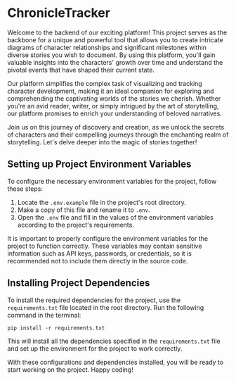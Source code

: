 # ChronicleTracker

Welcome to the backend of our exciting platform! This project serves as the backbone for a unique and powerful tool that allows you to create intricate diagrams of character relationships and significant milestones within diverse stories you wish to document. By using this platform, you'll gain valuable insights into the characters' growth over time and understand the pivotal events that have shaped their current state.

Our platform simplifies the complex task of visualizing and tracking character development, making it an ideal companion for exploring and comprehending the captivating worlds of the stories we cherish. Whether you're an avid reader, writer, or simply intrigued by the art of storytelling, our platform promises to enrich your understanding of beloved narratives.

Join us on this journey of discovery and creation, as we unlock the secrets of characters and their compelling journeys through the enchanting realm of storytelling. Let's delve deeper into the magic of stories together!

## Setting up Project Environment Variables

To configure the necessary environment variables for the project, follow these steps:

1. Locate the `.env.example` file in the project's root directory.
2. Make a copy of this file and rename it to `.env`.
3. Open the `.env` file and fill in the values of the environment variables according to the project's requirements.

It is important to properly configure the environment variables for the project to function correctly. These variables may contain sensitive information such as API keys, passwords, or credentials, so it is recommended not to include them directly in the source code.

## Installing Project Dependencies

To install the required dependencies for the project, use the `requirements.txt` file located in the root directory. Run the following command in the terminal:

```
pip install -r requirements.txt
```

This will install all the dependencies specified in the `requirements.txt` file and set up the environment for the project to work correctly.

With these configurations and dependencies installed, you will be ready to start working on the project. Happy coding!